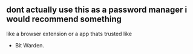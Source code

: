 ## dont actually use this as a password manager i would recommend something 

like a browser extension or a app thats trusted like
* Bit Warden.
